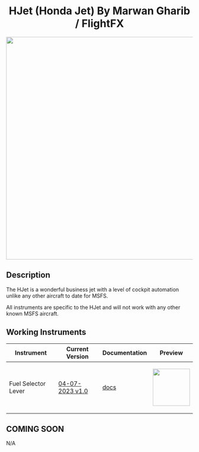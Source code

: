 <!-- PROJECT LOGO -->
<p align="center">
  <h1 align="center">HJet (Honda Jet) By Marwan Gharib / FlightFX</h1>
</p>

<p align="center"><img src="https://user-images.githubusercontent.com/75218511/133791509-3c8ae5d0-b01e-46c7-9998-3d718a728f12.png" width="600"/></p>

## Description
<p>The HJet is a wonderful business jet with a level of cockpit automation unlike any other aircraft to date for MSFS. </p>

<p>All instruments are specific to the HJet and will not work with any other known MSFS aircraft. </p>


<!-- ABOUT THE PROJECT -->
## Working Instruments

Instrument | Current Version | Documentation | Preview
-------------|-----------------|--------------|--------------
Fuel Selector Lever | [04-07-2023 v1.0](https://github.com/Simstrumentation/Air-Manager/blob/main/Instruments/Piper_Arrow_III/Fuel_Selector_Valve/PiperPA28-Fuel_Selector_Valve.siff) | [docs](https://github.com/Simstrumentation/Air-Manager/tree/main/Instruments/Piper_Arrow_III/Fuel_Selector_Valve) | <p align="center"><img src="https://github.com/Simstrumentation/Air-Manager/blob/main/Instruments/Piper_Arrow_III/Fuel_Selector_Valve/381d3167-8549-43c1-9a75-3da2cabaadbf/preview.png?raw=true" width="100"> </p>

## COMING SOON
N/A











